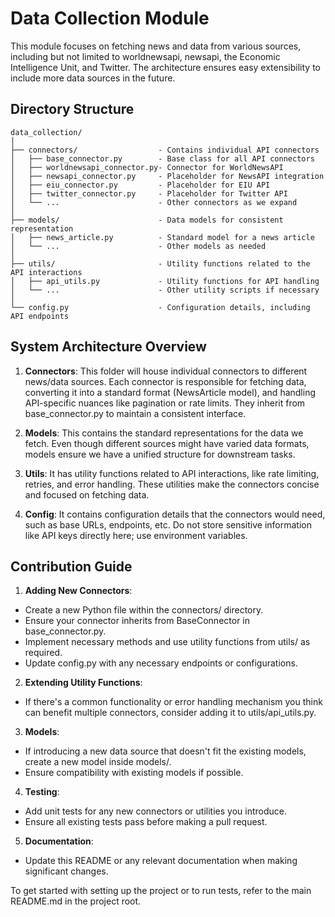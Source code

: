 # Data Collection Module

This module focuses on fetching news and data from various sources, including but not limited to worldnewsapi, newsapi, the Economic Intelligence Unit, and Twitter. The architecture ensures easy extensibility to include more data sources in the future.


## Directory Structure

```
data_collection/
│
├── connectors/                  - Contains individual API connectors
│   ├── base_connector.py        - Base class for all API connectors
│   ├── worldnewsapi_connector.py- Connector for WorldNewsAPI
│   ├── newsapi_connector.py     - Placeholder for NewsAPI integration
│   ├── eiu_connector.py         - Placeholder for EIU API
│   ├── twitter_connector.py     - Placeholder for Twitter API
│   └── ...                      - Other connectors as we expand
│
├── models/                      - Data models for consistent representation
│   ├── news_article.py          - Standard model for a news article
│   └── ...                      - Other models as needed
│
├── utils/                       - Utility functions related to the API interactions
│   ├── api_utils.py             - Utility functions for API handling
│   └── ...                      - Other utility scripts if necessary
│
└── config.py                    - Configuration details, including API endpoints
```


## System Architecture Overview
1. **Connectors**: This folder will house individual connectors to different news/data sources. Each connector is responsible for fetching data, converting it into a standard format (NewsArticle model), and handling API-specific nuances like pagination or rate limits. They inherit from base_connector.py to maintain a consistent interface.

2. **Models**: This contains the standard representations for the data we fetch. Even though different sources might have varied data formats, models ensure we have a unified structure for downstream tasks.

3. **Utils**: It has utility functions related to API interactions, like rate limiting, retries, and error handling. These utilities make the connectors concise and focused on fetching data.

4. **Config**: It contains configuration details that the connectors would need, such as base URLs, endpoints, etc. Do not store sensitive information like API keys directly here; use environment variables.

## Contribution Guide
1. **Adding New Connectors**:
- Create a new Python file within the connectors/ directory.
- Ensure your connector inherits from BaseConnector in base_connector.py.
- Implement necessary methods and use utility functions from utils/ as required.
- Update config.py with any necessary endpoints or configurations.

2. **Extending Utility Functions**:
- If there's a common functionality or error handling mechanism you think can benefit multiple connectors, consider adding it to utils/api_utils.py.

3. **Models**:
- If introducing a new data source that doesn't fit the existing models, create a new model inside models/.
- Ensure compatibility with existing models if possible.

4. **Testing**:
- Add unit tests for any new connectors or utilities you introduce.
- Ensure all existing tests pass before making a pull request.

5. **Documentation**:
- Update this README or any relevant documentation when making significant changes.


To get started with setting up the project or to run tests, refer to the main README.md in the project root.